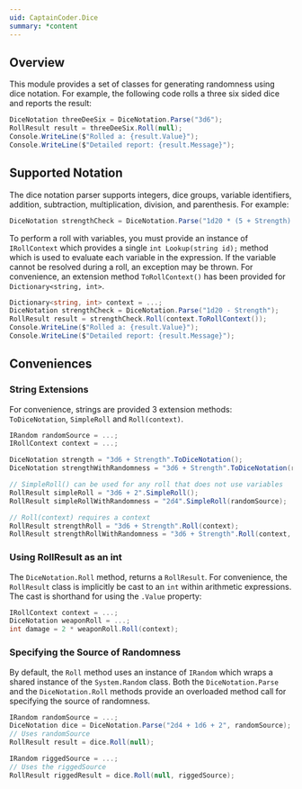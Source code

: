 ```yaml
---
uid: CaptainCoder.Dice
summary: *content
---
```


## Overview

This module provides a set of classes for generating randomness using dice
notation. For example, the following code rolls a three six sided dice and
reports the result:

```csharp
DiceNotation threeDeeSix = DiceNotation.Parse("3d6");
RollResult result = threeDeeSix.Roll(null);
Console.WriteLine($"Rolled a: {result.Value}");
Console.WriteLine($"Detailed report: {result.Message}");
```

## Supported Notation

The dice notation parser supports integers, dice groups, variable identifiers,
addition, subtraction, multiplication, division, and parenthesis. For example:

```csharp
DiceNotation strengthCheck = DiceNotation.Parse("1d20 * (5 + Strength) - Health / 1d4");
```

To perform a roll with variables, you must provide an instance of `IRollContext`
which provides a single `int Lookup(string id);` method which is used to
evaluate each variable in the expression. If the variable cannot be resolved
during a roll, an exception may be thrown. For convenience, an extension method
`ToRollContext()` has been provided for `Dictionary<string, int>`.

```csharp
Dictionary<string, int> context = ...;
DiceNotation strengthCheck = DiceNotation.Parse("1d20 - Strength");
RollResult result = strengthCheck.Roll(context.ToRollContext());
Console.WriteLine($"Rolled a: {result.Value}");
Console.WriteLine($"Detailed report: {result.Message}");
```

## Conveniences

### String Extensions

For convenience, strings are provided 3 extension methods: `ToDiceNotation`, `SimpleRoll` and `Roll(context)`.

```csharp
IRandom randomSource = ...;
IRollContext context = ...;

DiceNotation strength = "3d6 + Strength".ToDiceNotation();
DiceNotation strengthWithRandomness = "3d6 + Strength".ToDiceNotation(randomSource);

// SimpleRoll() can be used for any roll that does not use variables
RollResult simpleRoll = "3d6 + 2".SimpleRoll();
RollResult simpleRollWithRandomness = "2d4".SimpleRoll(randomSource);

// Roll(context) requires a context
RollResult strengthRoll = "3d6 + Strength".Roll(context);
RollResult strengthRollWithRandomness = "3d6 + Strength".Roll(context, randomSource);
```

### Using RollResult as an int

The `DiceNotation.Roll` method, returns a `RollResult`. For convenience, the
`RollResult` class is implicitly be cast to an `int` within arithmetic
expressions. The cast is shorthand for using the `.Value` property:

```csharp
IRollContext context = ...;
DiceNotation weaponRoll = ...;
int damage = 2 * weaponRoll.Roll(context);
```

### Specifying the Source of Randomness

By default, the `Roll` method uses an instance of `IRandom` which wraps a shared
instance of the `System.Random` class. Both the `DiceNotation.Parse` and the
`DiceNotation.Roll` methods provide an overloaded method call for specifying the
source of randomness.

```csharp
IRandom randomSource = ...;
DiceNotation dice = DiceNotation.Parse("2d4 + 1d6 + 2", randomSource);
// Uses randomSource
RollResult result = dice.Roll(null);

IRandom riggedSource = ...;
// Uses the riggedSource
RollResult riggedResult = dice.Roll(null, riggedSource);
```